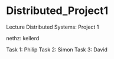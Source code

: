 # Distributed_Project1
Lecture Distributed Systems: Project 1


nethz: kellerd

 
Task 1: Philip
Task 2: Simon
Task 3: David
